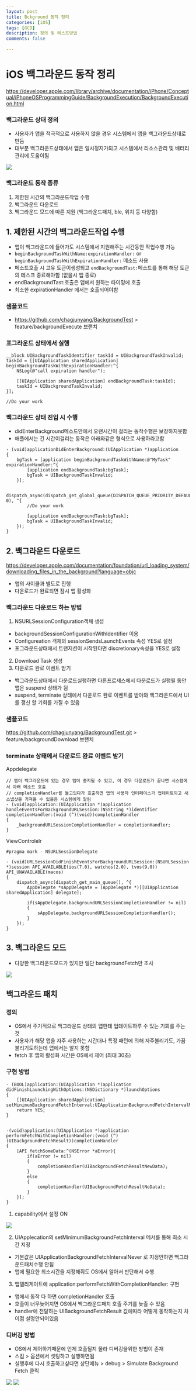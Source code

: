 ```yaml
---
layout: post
title: Bckground 동작 정리
categories: [iOS]
tags: [GCD]
description: 정의 및 테스트방법 
comments: false

---
```


# iOS 백그라운드 동작 정리

https://developer.apple.com/library/archive/documentation/iPhone/Conceptual/iPhoneOSProgrammingGuide/BackgroundExecution/BackgroundExecution.html

### 백그라운드 상태 정의

- 사용자가 앱을 적극적으로 사용하지 않을 경우 시스템에서 앱을 백그라운드상태로 만듬
- 대부분 백그라운드상태에서 앱은 일시정지가되고 시스템에서 리소스관리 및 배터리관리에 도움이됨

<img src="/assets/media/iOS/Background1.png">


### 백그라운드 동작 종류

1. 제한된 시간의 백그라운드작업 수행
2. 백그라운드 다운로드
3. 백그라운드 모드에 따른 지원 (백그라운드패치, ble, 위치 등 다양함)



## 1. 제한된 시간의 백그라운드작업 수행

- 앱이 백그라운드에 들어가도 시스템에서 지원해주는 시간동안 작업수행 가능
- `beginBackgroundTaskWithName:expirationHandler:` or `beginBackgroundTaskWithExpirationHandler:`   메소드 사용
- 메소드호출 시 고유 토큰이생성되고 `endBackgroundTast:`메소드를 통해 해당 토큰의 테스크 종료해야함  (없을시 앱 종료)
- endBackgroundTast:호출은 앱에서 원하는 타이밍에 호출
- 최소한 expirationHandler 에서는 호출되어야함 


### 샘플코드

- https://github.com/chagjunyang/BackgroundTest > feature/backgroundExecute 브랜치

### 포그라운드 상태에서 실행

``` objc
__block UIBackgroundTaskIdentifier taskId = UIBackgroundTaskInvalid;
taskId = [[UIApplication sharedApplication] beginBackgroundTaskWithExpirationHandler:^{
    NSLog(@"call expiration handler");
    
    [[UIApplication sharedApplication] endBackgroundTask:taskId];
    taskId = UIBackgroundTaskInvalid;
}];

//Do your work
```

### 백그라운드 상태 진입 시 수행

- didEnterBackground메소드안에서 오랜시간이 걸리는 동작수행은 보장하지못함  
- 애플에서는 긴 시간이걸리는 동작은 아래와같은 형식으로 사용하라고함

``` objc
- (void)applicationDidEnterBackground:(UIApplication *)application
{
    bgTask = [application beginBackgroundTaskWithName:@"MyTask" expirationHandler:^{
        [application endBackgroundTask:bgTask];
        bgTask = UIBackgroundTaskInvalid;
    }];
    
    dispatch_async(dispatch_get_global_queue(DISPATCH_QUEUE_PRIORITY_DEFAULT, 0), ^{
        //Do your work
        
        [application endBackgroundTask:bgTask];
        bgTask = UIBackgroundTaskInvalid;
    });
}
```

## 2. 백그라운드 다운로드

https://developer.apple.com/documentation/foundation/url_loading_system/downloading_files_in_the_background?language=objc

- 앱의 사이클과 별도로 진행
- 다운로드가 완료되면 잠시 앱 활성화 

### 백그라운드 다운로드 하는 방법

1. NSURLSessionConfiguration객체 생성
- backgroundSessionConfigurationWithIdentifier 이용
- Configureation 객체의 sessionSendsLaunchEvents 속성 YES로 설정
- 포그라운드상태에서 트랜지션이 시작된다면 discretionary속성을 YES로 설정

2. Download Task 생성
3. 다운로드 완료 이벤트 받기
- 백그라운드상태에서 다운로드실행하면 다른프로세스에서 다운로드가 실행될 동안 앱은 suspend 상태가 됨
- suspend, terminate 상태에서 다운로드 완료 이벤트를 받아와 백그라운드에서 UI를 갱신 할 기회를 가질 수 있음

### 샘플코드

https://github.com/chagjunyang/BackgroundTest.git   >  feature/backgroundDownload   브랜치

### terminate 상태에서 다운로드 완료 이벤트 받기

Appdelegate
``` objc
// 앱이 백그라운드에 있는 경우 앱이 중지될 수 있고, 이 경우 다운로드가 끝나면 시스템에서 아래 메소드 호출
// completionHandler를 들고있다가 호출하면 앱의 사용자 인터페이스가 업데이트되고 새 스냅샷을 가져올 수 있을음 시스템에게 알림
- (void)application:(UIApplication *)application handleEventsForBackgroundURLSession:(NSString *)identifier completionHandler:(void (^)(void))completionHandler
{
    _backgroundURLSessionCompletionHandler = completionHandler;
}
```

ViewControlelr
``` objc
#pragma mark - NSURLSessionDelegate

- (void)URLSessionDidFinishEventsForBackgroundURLSession:(NSURLSession *)session API_AVAILABLE(ios(7.0), watchos(2.0), tvos(9.0)) API_UNAVAILABLE(macos)
{
    dispatch_async(dispatch_get_main_queue(), ^{
        AppDelegate *sAppDelegate = (AppDelegate *)[[UIApplication sharedApplication] delegate];
        
        if(sAppDelegate.backgroundURLSessionCompletionHandler != nil)
        {
            sAppDelegate.backgroundURLSessionCompletionHandler();
        }
    });
}
```

### 

## 3. 백그라운드 모드

- 다양한 백그라운드모드가 있지만 일단 backgroundFetch만 조사

<img src="/assets/media/iOS/Background2.png">


## 백그라운드 패치

### 정의
- OS에서 주기적으로 백그라운드 상태의 앱한테 업데이트하루 수 있는 기회를 주는 것  
- 사용자가 해당 앱을 자주 사용하는 시간대나 특정 패턴에 의해 자주불리기도, 가끔불리기도하는데 앱에서는 알지 못함
- fetch 후 앱의 활성화 시간은 OS에서 제어 (최대 30초)

### 구현 방법


``` objc
- (BOOL)application:(UIApplication *)application didFinishLaunchingWithOptions:(NSDictionary *)launchOptions
{
    [[UIApplication sharedApplication] setMinimumBackgroundFetchInterval:UIApplicationBackgroundFetchIntervalMinimum];
    return YES;
}


-(void)application:(UIApplication *)application performFetchWithCompletionHandler:(void (^)(UIBackgroundFetchResult))completionHandler
{
    [API fetchSomeData:^(NSError *aError){
        if(aError != nil)
        {
            completionHandler(UIBackgroundFetchResultNewData);
        }
        else
        {
            completionHandler(UIBackgroundFetchResultNoData);
        }
    }];
}
```

1. capability에서 설정 ON

<img src="/assets/media/iOS/Background3.png">

2. UIApplecation의 setMinimumBackgroundFetchInterval 메서를 통해 최소 시간 지정
- 기본값은 UIApplicationBackgroundFetchIntervalNever 로 지정안하면 백그라운드패치수행 안됨
- 앱에 필요한 최소시간을 지정해줘도 OS에서 알아서 판단해서 수행 


3. 앱델리게이트에  application:performFetchWithCompletionHandler: 구현
- 앱에서 동작 다 하면 completionHandler 호출
- 호출이 너무늦어지면 OS에서 백그라운드패치 호출 주기를 늦출 수 있음
- handler에 전달하는 UIBackgroundFetchResult 값에따라 어떻게 동작하는지 차이점 설명안되어있음

### 디버깅 방법

- OS에서 제어하기때문에 언제 호출될지 몰라 디버깅을위한 방법이 존재
- 스킴 > 옵션에서 셋팅하고 실행하면됨
- 실행후에 다시 호출하고싶다면 상단메뉴 > debug > Simulate Background Fetch 클릭 

<img src="/assets/media/iOS/Background4.png">

<img src="/assets/media/iOS/Background5.png">
